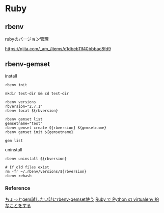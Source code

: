 # Ruby

## rbenv

rubyのバージョン管理

<https://qiita.com/_am_/items/c1dbeb11f40bbbac8fd9>

## rbenv-gemset

install

```shell=
rbenv init

mkdir test-dir && cd test-dir

rbenv versions
rbversion="2.7.1"
rbenv local ${rbversion}

rbenv gemset list
gemsetname="test"
rbenv gemset create ${rbversion} ${gemsetname} 
rbenv gemset init ${gemsetname}

gem list
```

uninstall

```shell=
rbenv uninstall ${rbversion}

# If old files exist
rm -fr ~/.rbenv/versions/${rbversion}
rbenv rehash
```

### Reference
[ちょっとgem試したい時にrbenv-gemset使う](https://qiita.com/chinmo@github/items/6f531b4dd748c1cf5497)
[Ruby で Python の virtualenv 的なことをする](http://carumisu.hatenablog.jp/entry/2017/03/03/234615)
